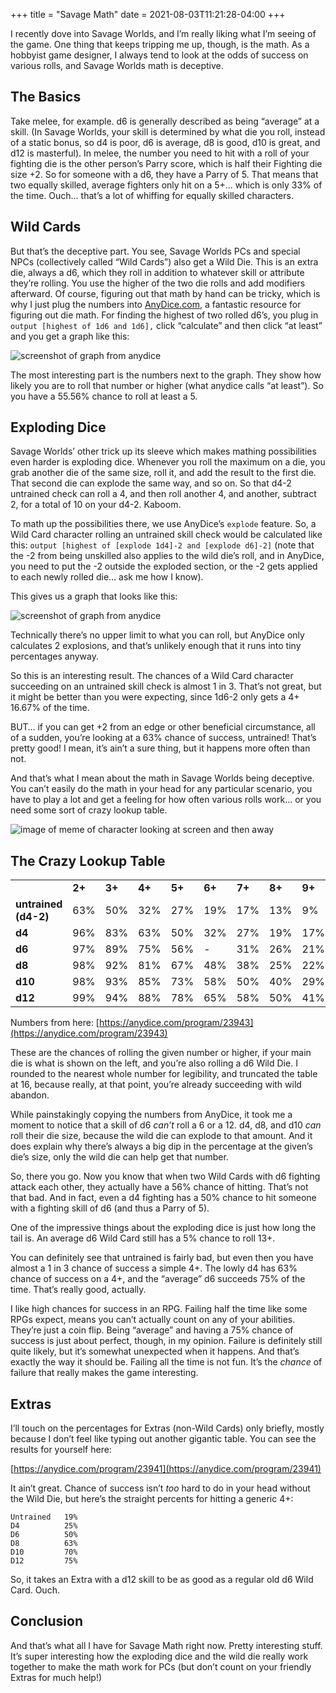 +++
title = "Savage Math"
date = 2021-08-03T11:21:28-04:00
+++


I recently dove into Savage Worlds, and I’m really liking what I’m seeing of the game. One thing that keeps tripping me up, though, is the math.  As a hobbyist game designer, I always tend to look at the odds of success on various rolls, and Savage Worlds math is deceptive.


## The Basics

Take melee, for example. d6 is generally described as being “average” at a skill. (In Savage Worlds, your skill is determined by what die you roll, instead of a static bonus, so d4 is poor, d6 is average, d8 is good, d10 is great, and d12 is masterful). In melee, the number you need to hit with a roll of your fighting die is the other person’s Parry score, which is half their Fighting die size +2. So for someone with a d6, they have a Parry of 5.  That means that two equally skilled, average fighters only hit on a 5+... which is only 33% of the time. Ouch… that’s a lot of whiffing for equally skilled characters.


## Wild Cards

But that’s the deceptive part. You see, Savage Worlds PCs and special NPCs (collectively called “Wild Cards”) also get a Wild Die. This is an extra die, always a d6, which they roll in addition to whatever skill or attribute they’re rolling. You use the higher of the two die rolls and add modifiers afterward. Of course, figuring out that math by hand can be tricky, which is why I just plug the numbers into [AnyDice.com](https://anydice.com), a fantastic resource for figuring out die math. For finding the highest of two rolled d6’s, you plug in `output [highest of 1d6 and 1d6],` click “calculate” and then click “at least” and you get a graph like this:



![screenshot of graph from anydice](/img/anydiced6wild.png)


The most interesting part is the numbers next to the graph. They show how likely you are to roll that number or higher (what anydice calls “at least”).  So you have a 55.56% chance to roll at least a 5.


## Exploding Dice

Savage Worlds’ other trick up its sleeve which makes mathing possibilities even harder is exploding dice. Whenever you roll the maximum on a die, you grab another die of the same size, roll it, and add the result to the first die. That second die can explode the same way, and so on. So that d4-2 untrained check can roll a 4, and then roll another 4, and another, subtract 2, for a total of 10 on your d4-2. Kaboom.

To math up the possibilities there, we use AnyDice’s `explode` feature. So, a Wild Card character rolling an untrained skill check would be calculated like this: `output [highest of [explode 1d4]-2 and [explode d6]-2]` (note that the -2 from being unskilled also applies to the wild die’s roll, and in AnyDice, you need to put the -2 outside the exploded section, or the -2 gets applied to each newly rolled die… ask me how I know). 

This gives us a graph that looks like this:


![screenshot of graph from anydice](/img/untrainedwild.png)


Technically there’s no upper limit to what you can roll, but AnyDice only calculates 2 explosions, and that’s unlikely enough that it runs into tiny percentages anyway.

So this is an interesting result. The chances of a Wild Card character succeeding on an untrained skill check is almost 1 in 3. That’s not great, but it might be better than you were expecting, since 1d6-2 only gets a 4+ 16.67% of the time.

BUT… if you can get +2 from an edge or other beneficial circumstance, all of a sudden, you’re looking at a 63% chance of success, untrained! That’s pretty good! I mean, it’s ain’t a sure thing, but it happens more often than not.

And that’s what I mean about the math in Savage Worlds being deceptive. You can’t easily do the math in your head for any particular scenario, you have to play a lot and get a feeling for how often various rolls work… or you need some sort of crazy lookup table.  

![image of meme of character looking at screen and then away](/img/lookaway.png)

## The Crazy Lookup Table

<table>
  <tr>
   <td>
   </td>
   <td><strong>2+</strong>
   </td>
   <td><strong>3+</strong>
   </td>
   <td><strong>4+</strong>
   </td>
   <td><strong>5+</strong>
   </td>
   <td><strong>6+</strong>
   </td>
   <td><strong>7+</strong>
   </td>
   <td><strong>8+</strong>
   </td>
   <td><strong>9+</strong>
   </td>
   <td><strong>10+</strong>
   </td>
   <td><strong>11+</strong>
   </td>
   <td><strong>12+</strong>
   </td>
   <td><strong>13+</strong>
   </td>
   <td><strong>14+</strong>
   </td>
   <td><strong>15+</strong>
   </td>
   <td><strong>16+</strong>
   </td>
  </tr>
  <tr>
   <td><strong>untrained (d4-2)</strong>
   </td>
   <td>63%
   </td>
   <td>50%
   </td>
   <td>32%
   </td>
   <td>27%
   </td>
   <td>19%
   </td>
   <td>17%
   </td>
   <td>13%
   </td>
   <td>9%
   </td>
   <td>4%
   </td>
   <td>3%
   </td>
   <td>2%
   </td>
   <td>2%
   </td>
   <td>1%
   </td>
   <td>1%
   </td>
   <td>0%
   </td>
  </tr>
  <tr>
   <td><strong>d4</strong>
   </td>
   <td>96%
   </td>
   <td>83%
   </td>
   <td>63%
   </td>
   <td>50%
   </td>
   <td>32%
   </td>
   <td>27%
   </td>
   <td>19%
   </td>
   <td>17%
   </td>
   <td>13%
   </td>
   <td>9%
   </td>
   <td>4%
   </td>
   <td>3%
   </td>
   <td>2%
   </td>
   <td>2%
   </td>
   <td>1%
   </td>
  </tr>
  <tr>
   <td><strong>d6</strong>
   </td>
   <td>97%
   </td>
   <td>89%
   </td>
   <td>75%
   </td>
   <td>56%
   </td>
   <td>-
   </td>
   <td>31%
   </td>
   <td>26%
   </td>
   <td>21%
   </td>
   <td>16%
   </td>
   <td>11%
   </td>
   <td>-
   </td>
   <td>5%
   </td>
   <td>5%
   </td>
   <td>4%
   </td>
   <td>3%
   </td>
  </tr>
  <tr>
   <td><strong>d8</strong>
   </td>
   <td>98%
   </td>
   <td>92%
   </td>
   <td>81%
   </td>
   <td>67%
   </td>
   <td>48%
   </td>
   <td>38%
   </td>
   <td>25%
   </td>
   <td>22%
   </td>
   <td>18%
   </td>
   <td>14%
   </td>
   <td>10%
   </td>
   <td>9%
   </td>
   <td>7%
   </td>
   <td>5%
   </td>
   <td>3%
   </td>
  </tr>
  <tr>
   <td><strong>d10</strong>
   </td>
   <td>98%
   </td>
   <td>93%
   </td>
   <td>85%
   </td>
   <td>73%
   </td>
   <td>58%
   </td>
   <td>50%
   </td>
   <td>40%
   </td>
   <td>29%
   </td>
   <td>18%
   </td>
   <td>15%
   </td>
   <td>12%
   </td>
   <td>11%
   </td>
   <td>9%
   </td>
   <td>8%
   </td>
   <td>6%
   </td>
  </tr>
  <tr>
   <td><strong>d12</strong>
   </td>
   <td>99%
   </td>
   <td>94%
   </td>
   <td>88%
   </td>
   <td>78%
   </td>
   <td>65%
   </td>
   <td>58%
   </td>
   <td>50%
   </td>
   <td>41%
   </td>
   <td>31%
   </td>
   <td>21%
   </td>
   <td>-
   </td>
   <td>11%
   </td>
   <td>10%
   </td>
   <td>9%
   </td>
   <td>8%
   </td>
  </tr>
</table>


Numbers from here: [https://anydice.com/program/23943](https://anydice.com/program/23943) 

These are the chances of rolling the given number or higher, if your main die is what is shown on the left, and you’re also rolling a d6 Wild Die. I rounded to the nearest whole number for legibility, and truncated the table at 16, because really, at that point, you’re already succeeding with wild abandon.

While painstakingly copying the numbers from AnyDice, it took me a moment to notice that a skill of d6 _can’t_ roll a 6 or a 12. d4, d8, and d10 _can_ roll their die size, because the wild die can explode to that amount. And it does explain why there’s always a big dip in the percentage at the given’s die’s size, only the wild die can help get that number.

So, there you go. Now you know that when two Wild Cards with d6 fighting attack each other, they actually have a 56% chance of hitting. That’s not that bad. And in fact, even a d4 fighting has a 50% chance to hit someone with a fighting skill of d6 (and thus a Parry of 5).

One of the impressive things about the exploding dice is just how long the tail is. An average d6 Wild Card still has a 5% chance to roll 13+.

You can definitely see that untrained is fairly bad, but even then you have almost a 1 in 3 chance of success a simple 4+. The lowly d4 has 63% chance of success on a 4+, and the “average” d6 succeeds 75% of the time. That’s really good, actually.

I like high chances for success in an RPG. Failing half the time like some RPGs expect, means you can’t actually count on any of your abilities. They’re just a coin flip. Being “average” and having a 75% chance of success is just about perfect, though, in my opinion. Failure is definitely still quite likely, but it’s somewhat unexpected when it happens. And that’s exactly the way it should be. Failing all the time is not fun. It’s the *chance* of failure that really makes the game interesting.

## Extras

I’ll touch on the percentages for Extras (non-Wild Cards) only briefly, mostly because I don’t feel like typing out another gigantic table. You can see the results for yourself here: 

[https://anydice.com/program/23941](https://anydice.com/program/23941) 

It ain’t great. Chance of success isn’t *too* hard to do in your head without the Wild Die, but here’s the straight percents for hitting a generic 4+:
```
Untrained	19%
D4		    25%
D6		    50%
D8		    63%
D10		    70%
D12		    75%
```
So, it takes an Extra with a d12 skill to be as good as a regular old d6 Wild Card. Ouch.

## Conclusion

And that’s what all I have for Savage Math right now. Pretty interesting stuff. It’s super interesting how the exploding dice and the wild die really work together to make the math work for PCs (but don’t count on your friendly Extras for much help!)

 
